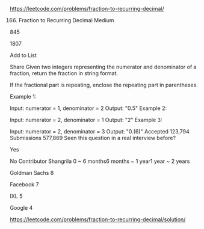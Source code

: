 https://leetcode.com/problems/fraction-to-recurring-decimal/

166. Fraction to Recurring Decimal
Medium

845

1807

Add to List

Share
Given two integers representing the numerator and denominator of a fraction, return the fraction in string format.

If the fractional part is repeating, enclose the repeating part in parentheses.

Example 1:

Input: numerator = 1, denominator = 2
Output: "0.5"
Example 2:

Input: numerator = 2, denominator = 1
Output: "2"
Example 3:

Input: numerator = 2, denominator = 3
Output: "0.(6)"
Accepted
123,794
Submissions
577,869
Seen this question in a real interview before?

Yes

No
Contributor
Shangrila
0 ~ 6 months6 months ~ 1 year1 year ~ 2 years

Goldman Sachs
8

Facebook
7

IXL
5

Google
4

https://leetcode.com/problems/fraction-to-recurring-decimal/solution/
